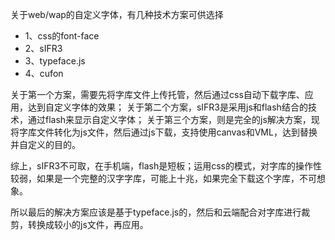 关于web/wap的自定义字体，有几种技术方案可供选择
* 1、css的font-face
* 2、sIFR3
* 3、typeface.js
* 4、cufon

关于第一个方案，需要先将字库文件上传托管，然后通过css自动下载字库、应用，达到自定义字体的效果；
关于第二个方案，sIFR3是采用js和flash结合的技术，通过flash来显示自定义字体；
关于第三个方案，则是完全的js解决方案，现将字库文件转化为js文件，然后通过js下载，支持使用canvas和VML，达到替换并自定义的目的。

综上，sIFR3不可取，在手机端，flash是短板；运用css的模式，对字库的操作性较弱，如果是一个完整的汉字字库，可能上十兆，如果完全下载这个字库，不可想象。

所以最后的解决方案应该是基于typeface.js的，然后和云端配合对字库进行裁剪，转换成较小的js文件，再应用。
